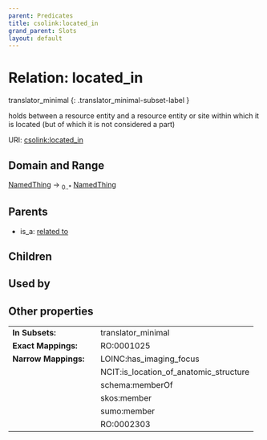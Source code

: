 ```yaml
---
parent: Predicates
title: csolink:located_in
grand_parent: Slots
layout: default
---
```


# Relation: located_in

translator_minimal
{: .translator_minimal-subset-label }


holds between a resource entity and a resource entity or site within which it is located (but of which it is not considered a part)

URI: [csolink:located_in](https://w3id.org/csolink/vocab/located_in)

## Domain and Range

[NamedThing](NamedThing.md) ->  <sub>0..*</sub> [NamedThing](NamedThing.md)

## Parents

 *  is_a: [related to](related_to.md)

## Children


## Used by


## Other properties

|  |  |  |
| --- | --- | --- |
| **In Subsets:** | | translator_minimal |
| **Exact Mappings:** | | RO:0001025 |
| **Narrow Mappings:** | | LOINC:has_imaging_focus |
|  | | NCIT:is_location_of_anatomic_structure |
|  | | schema:memberOf |
|  | | skos:member |
|  | | sumo:member |
|  | | RO:0002303 |

